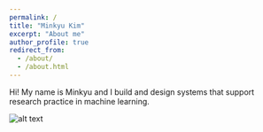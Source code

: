 ```yaml
---
permalink: /
title: "Minkyu Kim"
excerpt: "About me"
author_profile: true
redirect_from: 
  - /about/
  - /about.html
---
```


Hi! My name is Minkyu and I build and design systems that support research practice in machine learning.

![alt text](https://minkyuk.github.io/files/scatter.png "scatter")
